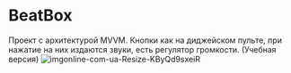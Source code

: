 # BeatBox
Проект с архитектурой MVVM. Кнопки как на диджейском пульте, при нажатие на них издаются звуки, есть регулятор громкости. 
(Учебная версия)
![imgonline-com-ua-Resize-KByQd9sxeiR](https://user-images.githubusercontent.com/95954920/152297998-b19688bb-df55-4318-a616-4e1e5ec98749.jpg)
